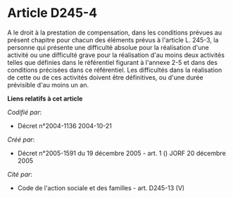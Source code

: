 # Article D245-4

A le droit à la prestation de compensation, dans les conditions prévues au présent chapitre pour chacun des éléments prévus à
l'article L. 245-3, la personne qui présente une difficulté absolue pour la réalisation d'une activité ou une difficulté
grave pour la réalisation d'au moins deux activités telles que définies dans le référentiel figurant à l'annexe 2-5 et dans
des conditions précisées dans ce référentiel. Les difficultés dans la réalisation de cette ou de ces activités doivent être
définitives, ou d'une durée prévisible d'au moins un an.

**Liens relatifs à cet article**

_Codifié par_:

  - Décret n°2004-1136 2004-10-21

_Créé par_:

  - Décret n°2005-1591 du 19 décembre 2005 - art. 1 () JORF 20 décembre 2005

_Cité par_:

  - Code de l'action sociale et des familles - art. D245-13 (V)
